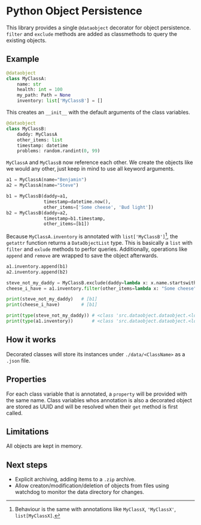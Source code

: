 # Python Object Persistence

This library provides a single `@dataobject` decorator for object persistence. `filter` and `exclude` methods are added as classmethods to query the existing objects.

## Example
```python
@dataobject
class MyClassA:
    name: str
    health: int = 100
    my_path: Path = None
    inventory: list['MyClassB'] = []
```
This creates an `__init__` with the default arguments of the class variables.

```python
@dataobject
class MyClassB:
    daddy: MyClassA
    other_items: list
    timestamp: datetime
    problems: random.randint(0, 99)
```
`MyClassA` and `MyClassB` now reference each other.
We create the objects like we would any other, just keep in mind to use all keyword arguments.

```python
a1 = MyClassA(name="Benjamin")
a2 = MyClassA(name="Steve")

b1 = MyClassB(daddy=a1, 
              timestamp=datetime.now(), 
              other_items=['Some cheese', 'Bud light'])
b2 = MyClassB(daddy=a2, 
              timestamp=b1.timestamp, 
              other_items=[b1])
```

Because `MyClassA.inventory` is annotated with `list['MyClassB']`[^1], the `getattr` function returns a `DataObjectList` type.
This is basically a `list` with `filter` and `exlude` methods to perfor queries.
Additionally, operations like `append` and `remove` are wrapped to save the object afterwards.

[^1]: Behaviour is the same with annotations like `MyClassX`, `'MyClassX'`, `list[MyClassX]`.

```python
a1.inventory.append(b1)
a2.inventory.append(b2)

steve_not_my_daddy = MyClassB.exclude(daddy=lambda x: x.name.startswith('Steve'))
cheese_i_have = a1.inventory.filter(other_items=lambda x: "Some cheese" in x)

print(steve_not_my_daddy)   # [b1]
print(cheese_i_have)        # [b1]

print(type(steve_not_my_daddy)) # <class 'src.dataobject.dataobject.<locals>.DataObjectList'>
print(type(a1.inventory))       # <class 'src.dataobject.dataobject.<locals>.DataObjectList'>
```

## How it works
Decorated classes will store its instances under `./data/<ClassName>` as a `.json` file.

## Properties
For each class variable that is annotated, a `property` will be provided with the same name. Class variables whos annotation is also a decorated object are stored as UUID and will be resolved when their `get` method is first called.

## Limitations
All objects are kept in memory.

## Next steps
- Explicit archiving, adding items to a `.zip` archive.
- Allow creaton/modification/deletion of objects from files using watchdog to monitor the data directory for changes.